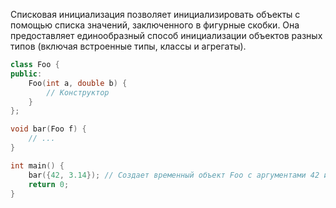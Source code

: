 Списковая инициализация позволяет инициализировать объекты с помощью списка значений, заключенного в фигурные скобки. Она предоставляет единообразный способ инициализации объектов разных типов (включая встроенные типы, классы и агрегаты).

```cpp
class Foo {
public:
    Foo(int a, double b) {
        // Конструктор
    }
};

void bar(Foo f) {
    // ...
}

int main() {
    bar({42, 3.14}); // Создает временный объект Foo с аргументами 42 и 3.14
    return 0;
}
```

